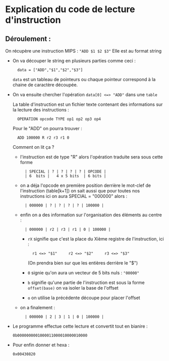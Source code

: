# Explication du code de lecture d'instruction

## Déroulement :

On récupère une instruction MIPS : `"ADD $1 $2 $3"`
Elle est au format string

- On va découper le string en plusieurs parties comme ceci :

        data = ["ADD","$1","$2","$3"]

    `data` est un tableau de pointeurs ou chaque pointeur correspond à la chaine de caractère découpée.
    

- On va ensuite chercher l'opération `data[0] <=> "ADD"` dans une `table`

    La table d'instruction est un fichier texte contenant des informations sur la lecture des instructions :

        OPERATION opcode TYPE op1 op2 op3 op4

    Pour le "ADD" on pourra trouver :

        ADD 100000 R r2 r3 r1 0

    Comment on lit ça ?
    - l'instruction est de type "R" alors l'opération traduite sera sous cette forme

            | SPECIAL | ? | ? | ? | ? | OPCODE |
            | 6  bits |   4 x 5 bits  | 6 bits |

    - on a déja l'opcode en première position derrière le mot-clef de l'instruction (table[k+1])
        on sait aussi que pour toutes nos instructions ici on aura SPECIAL = "000000"
        alors :

            | 000000 | ? | ? | ? | ? | 100000 |

    - enfin on a des information sur l'organisation des éléments au centre :

            | 000000 | r2 | r3 | r1 | 0 | 100000 |

        - `rX` signifie que c'est la place du Xième registre de l'instruction, ici :

                r1 <=> "$1"     r2 <=> "$2"     r3 <=> "$3"
            (On prendra bien sur que les entières derrière le "$")


        - `0` signie qu'on aura un vecteur de 5 bits nuls : `"00000"`

        - `b` signifie qu'une partie de l'instruction est sous la forme `offset(base)` on va isoler la base de l'offset

        - `o` on utilise la précédente découpe pour placer l'offset

    - on a finalement :

            | 000000 | 2 | 3 | 1 | 0 | 100000 |

- Le programme effectue  cette lecture et convertit tout en bianire :

    `0b0000000001000011000010000010000`

- Pour enfin donner et hexa :

    `0x00430820`

